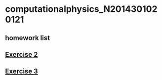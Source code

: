 # computationalphysics_N2014301020121
## homework list
## [Exercise 2](https://www.zybuluo.com/XF/note/513366)
## [Exercise 3](https://www.zybuluo.com/zsgaga/note/505248)
